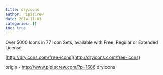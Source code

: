 ```yaml
---
title: dryicons
author: PipisCrew
date: 2014-11-03
categories: []
toc: true
---
```


Over 5000 Icons in 77 Icon Sets, available with Free, Regular or Extended License.

[http://dryicons.com/free-icons](http://dryicons.com/free-icons)

origin - http://www.pipiscrew.com/?p=1686 dryicons